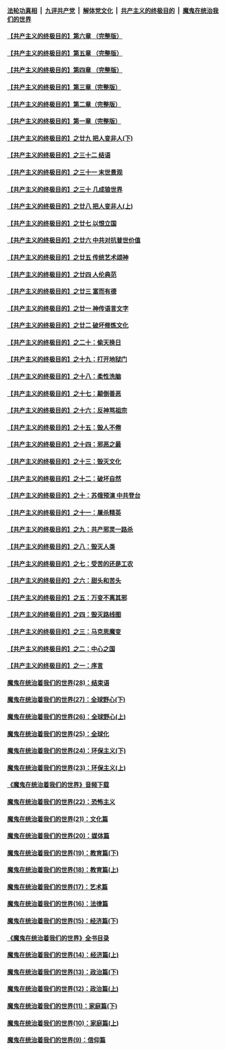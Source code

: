 ####  [法轮功真相](../../../../basic/blob/master/README.md?t=05200801) &nbsp;|&nbsp; [九评共产党](../../../../9ping.md/blob/master/README.md?t=05200801) &nbsp;|&nbsp; [解体党文化](../../../../jtdwh.md/blob/master/README.md?t=05200801)  &nbsp;|&nbsp; [共产主义的终极目的](../../../../gczydzjmd.md/blob/master/README.md?t=05200801) &nbsp;|&nbsp; [魔鬼在统治我们的世界](../../../../mgztzwmdsj.md/blob/master/README.md?t=05200801) 

#### [【共产主义的终极目的】第六章 （完整版）](../pages/nsc422/n11428913.md?t=05200801) 

#### [【共产主义的终极目的】第五章 （完整版）](../pages/nsc422/n11428912.md?t=05200801) 

#### [【共产主义的终极目的】第四章 （完整版）](../pages/nsc422/n11428907.md?t=05200801) 

#### [【共产主义的终极目的】第三章（完整版）](../pages/nsc422/n11428848.md?t=05200801) 

#### [【共产主义的终极目的】第二章（完整版）](../pages/nsc422/n11428831.md?t=05200801) 

#### [【共产主义的终极目的】第一章（完整版）](../pages/nsc422/n11417651.md?t=05200801) 

#### [【共产主义的终极目的】之廿九 把人变非人(下)](../pages/nsc422/n11344140.md?t=05200801) 

#### [【共产主义的终极目的】之三十二 结语](../pages/nsc422/n11360535.md?t=05200801) 

#### [【共产主义的终极目的】之三十一 末世景观](../pages/nsc422/n11351129.md?t=05200801) 

#### [【共产主义的终极目的】之三十 几成狼世界](../pages/nsc422/n11348280.md?t=05200801) 

#### [【共产主义的终极目的】之廿八 把人变非人(上)](../pages/nsc422/n11340492.md?t=05200801) 

#### [【共产主义的终极目的】之廿七 以恨立国](../pages/nsc422/n11336944.md?t=05200801) 

#### [【共产主义的终极目的】之廿六 中共对抗普世价值](../pages/nsc422/n11324785.md?t=05200801) 

#### [【共产主义的终极目的】之廿五 传统艺术颂神](../pages/nsc422/n11296396.md?t=05200801) 

#### [【共产主义的终极目的】之廿四 人伦典范](../pages/nsc422/n11296397.md?t=05200801) 

#### [【共产主义的终极目的】之廿三 富而有德](../pages/nsc422/n11283598.md?t=05200801) 

#### [【共产主义的终极目的】之廿一 神传语言文字](../pages/nsc422/n11263265.md?t=05200801) 

#### [【共产主义的终极目的】之廿二 破坏修炼文化](../pages/nsc422/n11245728.md?t=05200801) 

#### [【共产主义的终极目的】之二十：偷天换日](../pages/nsc422/n11238846.md?t=05200801) 

#### [【共产主义的终极目的】之十九：打开地狱门](../pages/nsc422/n11206376.md?t=05200801) 

#### [【共产主义的终极目的】之十八：柔性洗脑](../pages/nsc422/n11199994.md?t=05200801) 

#### [【共产主义的终极目的】之十七：颠倒善恶](../pages/nsc422/n11179782.md?t=05200801) 

#### [【共产主义的终极目的】之十六：反神骂祖宗](../pages/nsc422/n11166798.md?t=05200801) 

#### [【共产主义的终极目的】之十五：毁人不倦](../pages/nsc422/n11166792.md?t=05200801) 

#### [【共产主义的终极目的】之十四：邪恶之最](../pages/nsc422/n11150249.md?t=05200801) 

#### [【共产主义的终极目的】之十三：毁灭文化](../pages/nsc422/n11135227.md?t=05200801) 

#### [【共产主义的终极目的】之十二：破坏自然](../pages/nsc422/n11135214.md?t=05200801) 

#### [【共产主义的终极目的】之十：苏俄预演 中共登台](../pages/nsc422/n11118424.md?t=05200801) 

#### [【共产主义的终极目的】之十一：屠杀精英](../pages/nsc422/n11118442.md?t=05200801) 

#### [【共产主义的终极目的】之九：共产邪灵一路杀](../pages/nsc422/n11114139.md?t=05200801) 

#### [【共产主义的终极目的】之八：毁灭人类](../pages/nsc422/n11108503.md?t=05200801) 

#### [【共产主义的终极目的】之七：受苦的还是工农](../pages/nsc422/n11101809.md?t=05200801) 

#### [【共产主义的终极目的】之六：甜头和苦头](../pages/nsc422/n11096971.md?t=05200801) 

#### [【共产主义的终极目的】之五：万变不离其邪](../pages/nsc422/n11091285.md?t=05200801) 

#### [【共产主义的终极目的】之四：毁灭路线图](../pages/nsc422/n11086284.md?t=05200801) 

#### [【共产主义的终极目的】之三：马克思魔变](../pages/nsc422/n11061941.md?t=05200801) 

#### [【共产主义的终极目的】之二：中心之国](../pages/nsc422/n11047728.md?t=05200801) 

#### [【共产主义的终极目的】之一：序言](../pages/nsc422/n11086077.md?t=05200801) 

#### [魔鬼在统治着我们的世界(28)：结束语](../pages/nsc422/n10936246.md?t=05200801) 

#### [魔鬼在统治着我们的世界(27)：全球野心(下)](../pages/nsc422/n10928319.md?t=05200801) 

#### [魔鬼在统治着我们的世界(26)：全球野心(上)](../pages/nsc422/n10900318.md?t=05200801) 

#### [魔鬼在统治着我们的世界(25)：全球化](../pages/nsc422/n10788205.md?t=05200801) 

#### [魔鬼在统治着我们的世界(24)：环保主义(下)](../pages/nsc422/n10695307.md?t=05200801) 

#### [魔鬼在统治着我们的世界(23)：环保主义(上)](../pages/nsc422/n10688613.md?t=05200801) 

#### [《魔鬼在统治着我们的世界》音频下载](../pages/nsc422/n10635553.md?t=05200801) 

#### [魔鬼在统治着我们的世界(22)：恐怖主义](../pages/nsc422/n10614727.md?t=05200801) 

#### [魔鬼在统治着我们的世界(21)：文化篇](../pages/nsc422/n10597706.md?t=05200801) 

#### [魔鬼在统治着我们的世界(20)：媒体篇](../pages/nsc422/n10586579.md?t=05200801) 

#### [魔鬼在统治着我们的世界(19)：教育篇(下)](../pages/nsc422/n10564808.md?t=05200801) 

#### [魔鬼在统治着我们的世界(18)：教育篇(上)](../pages/nsc422/n10526970.md?t=05200801) 

#### [魔鬼在统治着我们的世界(17)：艺术篇](../pages/nsc422/n10499093.md?t=05200801) 

#### [魔鬼在统治着我们的世界(16)：法律篇](../pages/nsc422/n10485969.md?t=05200801) 

#### [魔鬼在统治着我们的世界(15)：经济篇(下)](../pages/nsc422/n10469975.md?t=05200801) 

#### [《魔鬼在统治着我们的世界》全书目录](../pages/nsc422/n10464261.md?t=05200801) 

#### [魔鬼在统治着我们的世界(14)：经济篇(上)](../pages/nsc422/n10457370.md?t=05200801) 

#### [魔鬼在统治着我们的世界(13)：政治篇(下)](../pages/nsc422/n10448270.md?t=05200801) 

#### [魔鬼在统治着我们的世界(12)：政治篇(上)](../pages/nsc422/n10444576.md?t=05200801) 

#### [魔鬼在统治着我们的世界(11)：家庭篇(下)](../pages/nsc422/n10440961.md?t=05200801) 

#### [魔鬼在统治着我们的世界(10)：家庭篇(上)](../pages/nsc422/n10435448.md?t=05200801) 

#### [魔鬼在统治着我们的世界(9)：信仰篇](../pages/nsc422/n10432159.md?t=05200801) 

